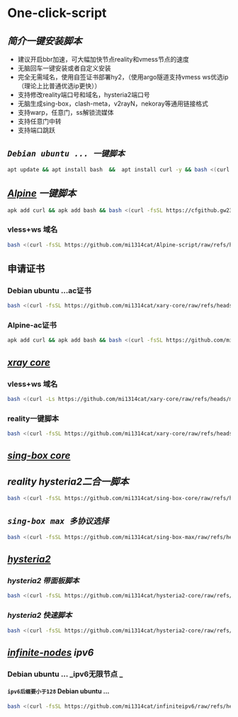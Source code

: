 # One-click-script
## _**简介一键安装脚本**_
- 建议开启bbr加速，可大幅加快节点reality和vmess节点的速度
- 无脑回车一键安装或者自定义安装
- 完全无需域名，使用自签证书部署hy2，（使用argo隧道支持vmess ws优选ip（理论上比普通优选ip更快））
- 支持修改reality端口号和域名，hysteria2端口号
- 无脑生成sing-box，clash-meta，v2rayN，nekoray等通用链接格式
- 支持warp，任意门，ss解锁流媒体
- 支持任意门中转
- 支持端口跳跃
## **_`Debian ubuntu ... 一键脚本`_**
```bash
apt update && apt install bash  &&  apt install curl -y && bash <(curl -fsSL https://cfgithub.gw2333.workers.dev/https://github.com/mi1314cat/One-click-script/raw/refs/heads/main/Ubuntu.sh)
```
## **_[Alpine](https://github.com/mi1314cat/Alpine-script)  一键脚本_**
```bash
apk add curl && apk add bash && bash <(curl -fsSL https://cfgithub.gw2333.workers.dev/https://github.com/mi1314cat/Alpine-script/raw/refs/heads/main/alpine.sh)
```
### vless+ws 域名
```bash
bash <(curl -fsSL https://github.com/mi1314cat/Alpine-script/raw/refs/heads/main/Avless.sh)
```

## **申请证书**
### Debian ubuntu ...ac证书
```bash
bash <(curl -fsSL https://github.com/mi1314cat/xary-core/raw/refs/heads/main/acme.sh)
```
### Alpine-ac证书
 ```bash
apk add curl && apk add bash && bash <(curl -fsSL https://github.com/mi1314cat/Alpine-script/raw/refs/heads/main/acme.sh)
```
## **_[xray core](https://github.com/mi1314cat/xary-core)_**
### vless+ws 域名

```bash
bash <(curl -Ls https://github.com/mi1314cat/xary-core/raw/refs/heads/main/vless.sh)
```
### reality一键脚本

```bash
bash <(curl -fsSL https://github.com/mi1314cat/xary-core/raw/refs/heads/main/reality_xray.sh)
```
## **_[sing-box core](https://github.com/mi1314cat/sing-box-core)_**
## _reality hysteria2二合一脚本_

```bash
bash <(curl -fsSL https://github.com/mi1314cat/sing-box-core/raw/refs/heads/main/install.sh)
```
## _`sing-box max 多协议选择`_
```bash
bash <(curl -fsSL https://github.com/mi1314cat/sing-box-max/raw/refs/heads/main/sing-box.sh)
```

## **_[hysteria2](https://github.com/mi1314cat/hysteria2-core)_**
### _hysteria2 带面板脚本_
```bash
bash <(curl -fsSL https://github.com/mi1314cat/hysteria2-core/raw/refs/heads/main/hy2-panel.sh)
```
### _hysteria2 快速脚本_
```bash
bash <(curl -fsSL https://github.com/mi1314cat/hysteria2-core/raw/refs/heads/main/fast-hy2.sh)
```
## **_[infinite-nodes](https://github.com/mi1314cat/infiniteipv6) ipv6_**
### Debian ubuntu ... _ipv6无限节点 _ 
#### **`ipv6后缀要小于128`** Debian ubuntu ...
```bash
bash <(curl -fsSL https://github.com/mi1314cat/infiniteipv6/raw/refs/heads/main/infinite-nodes.sh)
```
